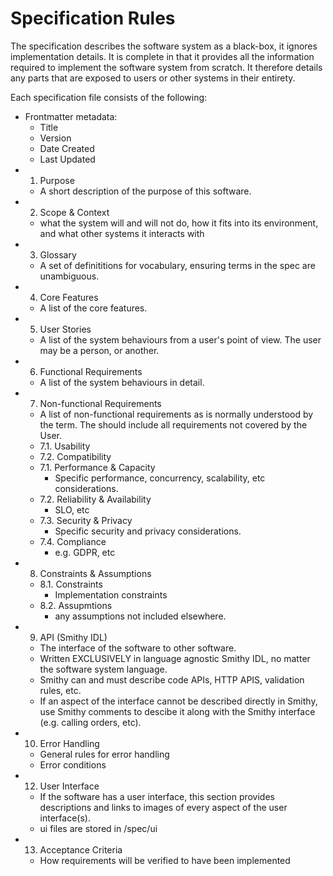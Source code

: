 # Specification Rules

The specification describes the software system as a black-box, it ignores implementation details.
It is complete in that it provides all the information required to implement the software system
from scratch. It therefore details any parts that are exposed to users or other systems in their
entirety.

Each specification file consists of the following:

- Frontmatter metadata:
  - Title
  - Version
  - Date Created
  - Last Updated
- 1. Purpose
  - A short description of the purpose of this software.
- 2. Scope & Context
  - what the system will and will not do, how it fits into its environment, and what other systems
   it interacts with
- 3. Glossary
  - A set of definititions for vocabulary, ensuring terms in the spec are unambiguous.
- 4. Core Features
  - A list of the core features.
- 5. User Stories
  - A list of the system behaviours from a user's point of view. The user may be a person, or another.
- 6. Functional Requirements
  - A list of the system behaviours in detail.
- 7. Non-functional Requirements
  - A list of non-functional requirements as is normally understood by the term. The should include
    all requirements not covered by the User.
  - 7.1. Usability
  - 7.2. Compatibility
  - 7.1. Performance & Capacity
    - Specific performance, concurrency, scalability, etc considerations.
  - 7.2. Reliability & Availability
    - SLO, etc
  - 7.3. Security & Privacy
    - Specific security and privacy considerations.
  - 7.4. Compliance
    - e.g. GDPR, etc
- 8. Constraints & Assumptions
  - 8.1. Constraints
    - Implementation constraints
  - 8.2. Assupmtions
    - any assumptions not included elsewhere.
- 9. API (Smithy IDL)
  - The interface of the software to other software.
  - Written EXCLUSIVELY in language agnostic Smithy IDL, no matter the software system language.
  - Smithy can and must describe code APIs, HTTP APIS, validation rules, etc.
  - If an aspect of the interface cannot be described directly in Smithy, use Smithy comments
    to descibe it along with the Smithy interface (e.g. calling orders, etc).
- 10. Error Handling
  - General rules for error handling
  - Error conditions
- 12. User Interface
  - If the software has a user interface, this section provides descriptions and links to images
    of every aspect of the user interface(s).
  - ui files are stored in /spec/ui
- 13. Acceptance Criteria
  - How requirements will be verified to have been implemented
